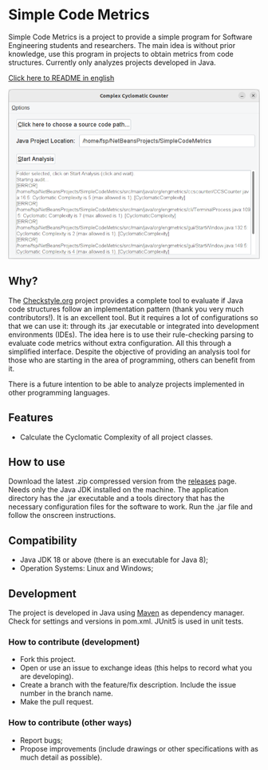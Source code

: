 # Simple Code Metrics

Simple Code Metrics is a project to provide a simple program for Software Engineering students and researchers. The main idea is without prior knowledge, use this program in projects to obtain metrics from code structures. Currently only analyzes projects developed in Java.

[Click here to README in english](README-en.md)

![program screenshot](screenshot.png)

## Why?

The [Checkstyle.org](https://checkstyle.sourceforge.io/) project provides a complete tool to evaluate if Java code structures follow an implementation pattern (thank you very much contributors!). It is an excellent tool. But it requires a lot of configurations so that we can use it:  through its .jar executable or integrated into development environments (IDEs). The idea here is to use their rule-checking parsing to evaluate code metrics without extra configuration. All this through a simplified interface. Despite the objective of providing an analysis tool for those who are starting in the area of programming, others can benefit from it.

There is a future intention to be able to analyze projects implemented in other programming languages.


## Features
- Calculate the Cyclomatic Complexity of all project classes.


## How to use
Download the latest .zip compressed version from the [releases](https://github.com/fabiosperotto/simplecodemetrics/releases) page. Needs only the Java JDK installed on the machine. The application directory has the .jar executable and a tools directory that has the necessary configuration files for the software to work. Run the .jar file and follow the onscreen instructions.

## Compatibility
- Java JDK 18 or above (there is an executable for Java 8);
- Operation Systems: Linux and Windows;

## Development
The project is developed in Java using [Maven](https://maven.apache.org/what-is-maven.html) as dependency manager. Check for settings and versions in pom.xml. JUnit5 is used in unit tests.

### How to contribute (development)
- Fork this project.
- Open or use an issue to exchange ideas (this helps to record what you are developing).
- Create a branch with the feature/fix description. Include the issue number in the branch name.
- Make the pull request.

### How to contribute (other ways)
- Report bugs;
- Propose improvements (include drawings or other specifications with as much detail as possible).

